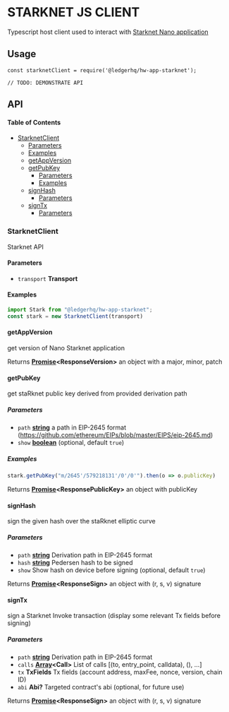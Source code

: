 # STARKNET JS CLIENT

Typescript host client used to interact with [Starknet Nano application](https://github.com/LedgerHQ/nano-rapp-starknet)

## Usage

    const starknetClient = require('@ledgerhq/hw-app-starknet');

    // TODO: DEMONSTRATE API

## API

<!-- Generated by documentation.js. Update this documentation by updating the source code. -->

#### Table of Contents

*   [StarknetClient](#starknetclient)
    *   [Parameters](#parameters)
    *   [Examples](#examples)
    *   [getAppVersion](#getappversion)
    *   [getPubKey](#getpubkey)
        *   [Parameters](#parameters-1)
        *   [Examples](#examples-1)
    *   [signHash](#signhash)
        *   [Parameters](#parameters-2)
    *   [signTx](#signtx)
        *   [Parameters](#parameters-3)

### StarknetClient

Starknet API

#### Parameters

*   `transport` **Transport** 

#### Examples

```javascript
import Stark from "@ledgerhq/hw-app-starknet";
const stark = new StarknetClient(transport)
```

#### getAppVersion

get version of Nano Starknet application

Returns **[Promise](https://developer.mozilla.org/docs/Web/JavaScript/Reference/Global_Objects/Promise)\<ResponseVersion>** an object with a major, minor, patch

#### getPubKey

get staRknet public key derived from provided derivation path

##### Parameters

*   `path` **[string](https://developer.mozilla.org/docs/Web/JavaScript/Reference/Global_Objects/String)** a path in EIP-2645 format (<https://github.com/ethereum/EIPs/blob/master/EIPS/eip-2645.md>)
*   `show` **[boolean](https://developer.mozilla.org/docs/Web/JavaScript/Reference/Global_Objects/Boolean)**  (optional, default `true`)

##### Examples

```javascript
stark.getPubKey("m/2645'/579218131'/0'/0'").then(o => o.publicKey)
```

Returns **[Promise](https://developer.mozilla.org/docs/Web/JavaScript/Reference/Global_Objects/Promise)\<ResponsePublicKey>** an object with publicKey

#### signHash

sign the given hash over the staRknet elliptic curve

##### Parameters

*   `path` **[string](https://developer.mozilla.org/docs/Web/JavaScript/Reference/Global_Objects/String)** Derivation path in EIP-2645 format
*   `hash` **[string](https://developer.mozilla.org/docs/Web/JavaScript/Reference/Global_Objects/String)** Pedersen hash to be signed
*   `show`  Show hash on device before signing (optional, default `true`)

Returns **[Promise](https://developer.mozilla.org/docs/Web/JavaScript/Reference/Global_Objects/Promise)\<ResponseSign>** an object with (r, s, v) signature

#### signTx

sign a Starknet Invoke transaction (display some relevant Tx fields before signing)

##### Parameters

*   `path` **[string](https://developer.mozilla.org/docs/Web/JavaScript/Reference/Global_Objects/String)** Derivation path in EIP-2645 format
*   `calls` **[Array](https://developer.mozilla.org/docs/Web/JavaScript/Reference/Global_Objects/Array)\<Call>** List of calls \[(to, entry_point, calldata), (), ...]
*   `tx` **TxFields** Tx fields (account address, maxFee, nonce, version, chain ID)
*   `abi` **Abi?** Targeted contract's abi (optional, for future use)

Returns **[Promise](https://developer.mozilla.org/docs/Web/JavaScript/Reference/Global_Objects/Promise)\<ResponseSign>** an object with (r, s, v) signature
